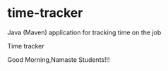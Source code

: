 # time-tracker
Java (Maven) application for tracking time on the job

Time tracker

Good Morning,Namaste Students!!!
